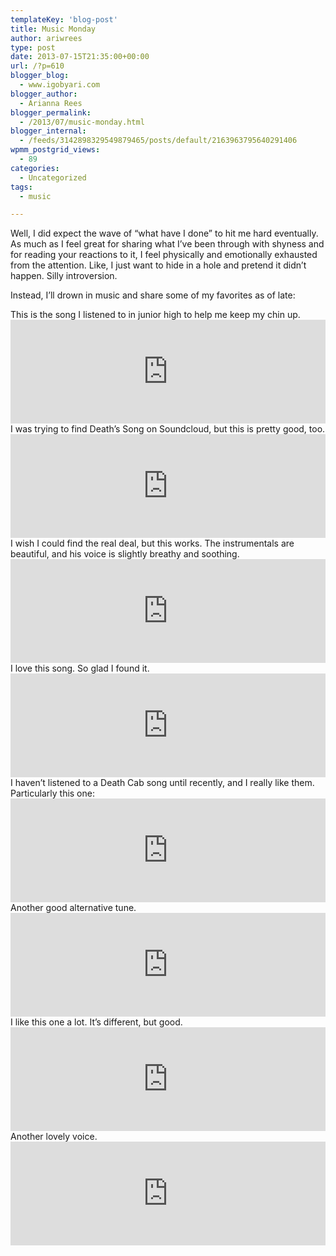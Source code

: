 ```yaml
---
templateKey: 'blog-post'
title: Music Monday
author: ariwrees
type: post
date: 2013-07-15T21:35:00+00:00
url: /?p=610
blogger_blog:
  - www.igobyari.com
blogger_author:
  - Arianna Rees
blogger_permalink:
  - /2013/07/music-monday.html
blogger_internal:
  - /feeds/3142898329549879465/posts/default/2163963795640291406
wpmm_postgrid_views:
  - 89
categories:
  - Uncategorized
tags:
  - music

---
```

<div dir="ltr" style="text-align: left;">
  Well, I did expect the wave of &#8220;what have I done&#8221; to hit me hard eventually. As much as I feel great for sharing what I&#8217;ve been through with shyness and for reading your reactions to it, I feel physically and emotionally exhausted from the attention. Like, I just want to hide in a hole and pretend it didn&#8217;t happen. Silly introversion.</p> 
  
  <p>
    Instead, I&#8217;ll drown in music and share some of my favorites as of late:
  </p>
  
  <p>
    This is the song I listened to in junior high to help me keep my chin up.<br /><iframe frameborder="no" height="166" scrolling="no" src="https://w.soundcloud.com/player/?url=http%3A%2F%2Fapi.soundcloud.com%2Ftracks%2F55815388" width="100%"></iframe> I was trying to find Death&#8217;s Song on Soundcloud, but this is pretty good, too.<br /><iframe frameborder="no" height="166" scrolling="no" src="https://w.soundcloud.com/player/?url=http%3A%2F%2Fapi.soundcloud.com%2Ftracks%2F82765307" width="100%"></iframe> I wish I could find the real deal, but this works. The instrumentals are beautiful, and his voice is slightly breathy and soothing.<br /><iframe frameborder="no" height="166" scrolling="no" src="https://w.soundcloud.com/player/?url=http%3A%2F%2Fapi.soundcloud.com%2Ftracks%2F38548964" width="100%"></iframe> I love this song. So glad I found it.<br /><iframe frameborder="no" height="166" scrolling="no" src="https://w.soundcloud.com/player/?url=http%3A%2F%2Fapi.soundcloud.com%2Ftracks%2F90149704" width="100%"></iframe> I haven&#8217;t listened to a Death Cab song until recently, and I really like them. Particularly this one:&nbsp;<iframe frameborder="no" height="166" scrolling="no" src="https://w.soundcloud.com/player/?url=http%3A%2F%2Fapi.soundcloud.com%2Ftracks%2F2713403" width="100%"></iframe><br />Another good alternative tune.&nbsp;<iframe frameborder="no" height="166" scrolling="no" src="https://w.soundcloud.com/player/?url=http%3A%2F%2Fapi.soundcloud.com%2Ftracks%2F72431853" width="100%"></iframe><br />I like this one a lot. It&#8217;s different, but good.&nbsp;<iframe frameborder="no" height="166" scrolling="no" src="https://w.soundcloud.com/player/?url=http%3A%2F%2Fapi.soundcloud.com%2Ftracks%2F98393043" width="100%"></iframe><br />Another lovely voice.&nbsp;<iframe frameborder="no" height="166" scrolling="no" src="https://w.soundcloud.com/player/?url=http%3A%2F%2Fapi.soundcloud.com%2Ftracks%2F22655869" width="100%"></iframe>
  </p>
</div>